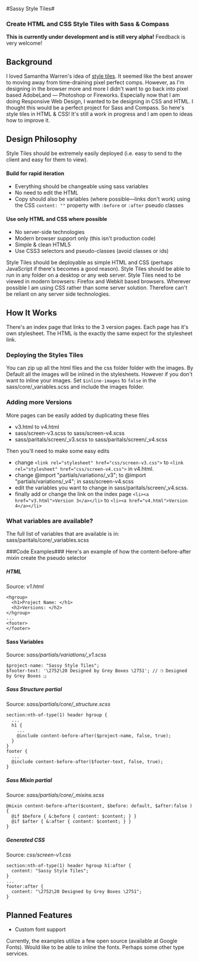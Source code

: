 #Sassy Style Tiles#
### Create HTML and CSS Style Tiles with Sass & Compass ###
**This is currently under development and is still very alpha!** Feedback is very welcome!

## Background ##
I loved Samantha Warren's idea of [style tiles](http://styletil.es/). It seemed like the best answer to moving away from time-draining pixel perfect comps. However, as I'm designing in the browser more and more I didn't want to go back into pixel based AdobeLand — Photoshop or Fireworks. Especially now that I am doing Responsive Web Design, I wanted to be designing in CSS and HTML. I thought this would be a perfect project for Sass and Compass. So here's style tiles in HTML & CSS! It's still a work in progress and I am open to ideas how to improve it.

## Design Philosophy ##
Style Tiles should be extremely easily deployed (i.e. easy to send to the client and easy for them to view). 

#### Build for rapid iteration ####

+ Everything should be changeable using sass variables
+ No need to edit the HTML
+ Copy should also be variables (where possible—links don't work)  using the CSS `content: ""` property with  `:before` or `:after` pseudo classes 

#### Use only HTML and CSS where possible ####

+ No server-side technologies
+ Modern browser support only (this isn't production code)
+ Simple & clean HTML5
+ Use CSS3 selectors and pseudo-classes (avoid classes or ids)

Style Tiles should be deployable as simple HTML and CSS (perhaps JavaScript if there's becomes a good reason). Style Tiles should be able to run in any folder on a desktop or any web server. Style Tiles need to be viewed in modern browsers: Firefox and Webkit based browsers. Wherever possible I am using CSS rather than some server solution. Therefore can't be reliant on any server side technologies.

## How It Works ##
There's an index page that links to the 3 version pages. Each page has it's own stylesheet. The HTML is the exactly the same expect for the stylesheet link.

### Deploying the Styles Tiles ###
You can zip up all the html files and the css folder folder with the images. By Default all the images will be inlined in the stylesheets. However if you don't want to inline your images. Set `$inline-images` to `false` in the sass/core/\_variables.scss and include the images folder.
 
### Adding more Versions ###
More pages can be easily added by duplicating these files

+ v3.html to v4.html
+ sass/screen-v3.scss to sass/screen-v4.scss
+ sass/paritals/screen/\_v3.scss to sass/paritals/screen/\_v4.scss

Then you'll need to make some easy edits

+ change `<link rel="stylesheet" href="css/screen-v3.css">` to
`<link rel="stylesheet" href="css/screen-v4.css">` in v4.html.
+ change 
@import "partials/variations/\_v3"; to @import "partials/variations/\_v4"; in sass/screen-v4.scss
+ edit the variables you want to change in sass/paritals/screen/\_v4.scss.
+ finally add or change the link on the index page `<li><a href="v3.html">Version 3</a></li>` to `<li><a href="v4.html">Version 4</a></li>`

### What variables are available? ###
The full list of variables that are available is in:
sass/paritals/core/\_variables.scss

###Code Examples###
Here's an example of how the content-before-after mixin create the pseudo selector 
##### HTML
Source: _v1.html_  

    <hgroup>  
      <h1>Project Name: </h1>
      <h2>Versions: </h2>
    </hgroup>
    ...
    <footer>
    </footer>

#### Sass Variables
Source: _sass/partials/variations/\_v1.scss_  

    $project-name: "Sassy Style Tiles";
    $footer-text: '\2752\20 Designed by Grey Boxes \2751'; // ❒ Designed by Grey Boxes ❑

##### Sass Structure partial
Source: _sass/partials/core/\_structure.scss_  

    section:nth-of-type(1) header hgroup {
      ...
      h1 {
        ...
        @include content-before-after($project-name, false, true);
      }
    }
    footer {
      ...
      @include content-before-after($footer-text, false, true);
    }

##### Sass Mixin partial
Source: _sass/partials/core/\_mixins.scss_  

    @mixin content-before-after($content, $before: default, $after:false ) {
      @if $before { &:before { content: $content; } }
      @if $after { &:after { content: $content; } }
    }

##### Generated CSS
Source: _css/screen-v1.css_  

    section:nth-of-type(1) header hgroup h1:after {
      content: "Sassy Style Tiles";
    }
    ...
    footer:after {
      content: "\2752\20 Designed by Grey Boxes \2751";
    }

## Planned Features ##

+ Custom font support

Currently, the examples utilize a few open source (available at Google Fonts). Would like to be able to inline the fonts. Perhaps some other type services.
 